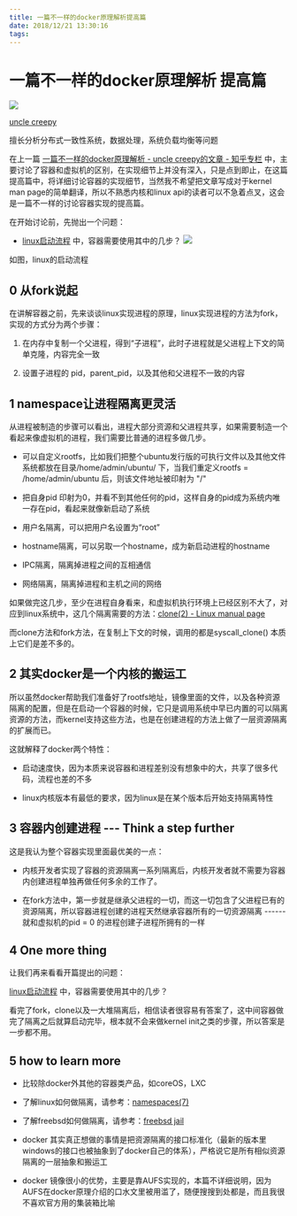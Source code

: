 ```yaml
---
title: 一篇不一样的docker原理解析提高篇
date: 2018/12/21 13:30:16
tags:
---
```



# 一篇不一样的docker原理解析 提高篇

[![](https://pic4.zhimg.com/da8e974dc_xs.jpg)](https://www.zhihu.com/people/creepyuncle)

[uncle creepy](https://www.zhihu.com/people/creepyuncle)

擅长分析分布式一致性系统，数据处理，系统负载均衡等问题

在上一篇 [一篇不一样的docker原理解析 - uncle creepy的文章 - 知乎专栏](https://zhuanlan.zhihu.com/p/22382728) 中，主要讨论了容器和虚拟机的区别，在实现细节上并没有深入，只是点到即止，在这篇提高篇中，将详细讨论容器的实现细节，当然我不希望把文章写成对于kernel man page的简单翻译，所以不熟悉内核和linux api的读者可以不急着点叉，这会是一篇不一样的讨论容器实现的提高篇。

在开始讨论前，先抛出一个问题：

  * [linux启动流程](https://link.zhihu.com/?target=http%3A//www.golinuxhub.com/2014/03/step-by-step-linux-boot-process.html) 中，容器需要使用其中的几步？ ![](https://pic3.zhimg.com/80/9881b7d20842e3a8efa097ef63291a1b_hd.jpg)




  


如图，linux的启动流程

## 0 从fork说起

在讲解容器之前，先来谈谈linux实现进程的原理，linux实现进程的方法为fork，实现的方式分为两个步骤：

  1. 在内存中复制一个父进程，得到“子进程”，此时子进程就是父进程上下文的简单克隆，内容完全一致

  2. 设置子进程的 pid，parent_pid，以及其他和父进程不一致的内容




## 1 namespace让进程隔离更灵活

从进程被制造的步骤可以看出，进程大部分资源和父进程共享，如果需要制造一个看起来像虚拟机的进程，我们需要比普通的进程多做几步。

  * 可以自定义rootfs，比如我们把整个ubuntu发行版的可执行文件以及其他文件系统都放在目录/home/admin/ubuntu/ 下，当我们重定义rootfs = /home/admin/ubuntu 后，则该文件地址被印射为 "/"

  * 把自身pid 印射为0，并看不到其他任何的pid，这样自身的pid成为系统内唯一存在pid，看起来就像新启动了系统

  * 用户名隔离，可以把用户名设置为“root”

  * hostname隔离，可以另取一个hostname，成为新启动进程的hostname

  * IPC隔离，隔离掉进程之间的互相通信

  * 网络隔离，隔离掉进程和主机之间的网络




如果做完这几步，至少在进程自身看来，和虚拟机执行环境上已经区别不大了，对应到linux系统中，这几个隔离需要的方法：[clone(2) - Linux manual page](https://link.zhihu.com/?target=http%3A//man7.org/linux/man-pages/man2/clone.2.html)

而clone方法和fork方法，在复制上下文的时候，调用的都是syscall_clone() 本质上它们是差不多的。

## 2 其实docker是一个内核的搬运工

所以虽然docker帮助我们准备好了rootfs地址，镜像里面的文件，以及各种资源隔离的配置，但是在启动一个容器的时候，它只是调用系统中早已内置的可以隔离资源的方法，而kernel支持这些方法，也是在创建进程的方法上做了一层资源隔离的扩展而已。

这就解释了docker两个特性：

  * 启动速度快，因为本质来说容器和进程差别没有想象中的大，共享了很多代码，流程也差的不多

  * linux内核版本有最低的要求，因为linux是在某个版本后开始支持隔离特性




## 3 容器内创建进程 --- Think a step further

这是我认为整个容器实现里面最优美的一点：

  * 内核开发者实现了容器的资源隔离一系列隔离后，内核开发者就不需要为容器内创建进程单独再做任何多余的工作了。

  * 在fork方法中，第一步就是继承父进程的一切，而这一切包含了父进程已有的资源隔离，所以容器进程创建的进程天然继承容器所有的一切资源隔离 ------ 就和虚拟机的pid = 0 的进程创建子进程所拥有的一样




  


## 4 One more thing

让我们再来看看开篇提出的问题：

[linux启动流程](https://link.zhihu.com/?target=http%3A//www.golinuxhub.com/2014/03/step-by-step-linux-boot-process.html) 中，容器需要使用其中的几步？

看完了fork，clone以及一大堆隔离后，相信读者很容易有答案了，这中间容器做完了隔离之后就算启动完毕，根本就不会来做kernel init之类的步骤，所以答案是一步都不用。

## 5 how to learn more

  * 比较除docker外其他的容器类产品，如coreOS，LXC

  * 了解linux如何做隔离，请参考：[namespaces(7)](https://link.zhihu.com/?target=http%3A//man7.org/linux/man-pages/man7/namespaces.7.html)

  * 了解freebsd如何做隔离，请参考：[freebsd jail](https://link.zhihu.com/?target=https%3A//www.freebsd.org/doc/handbook/jails.html)

  * docker 其实真正想做的事情是把资源隔离的接口标准化（最新的版本里windows的接口也被抽象到了docker自己的体系），严格说它是所有相似资源隔离的一层抽象和搬运工

  * docker 镜像很小的优势，主要是靠AUFS实现的，本篇不详细说明，因为AUFS在docker原理介绍的口水文里被用滥了，随便搜搜到处都是，而且我很不喜欢官方用的集装箱比喻




  

